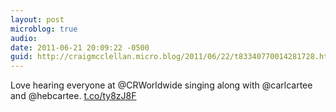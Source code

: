 ```yaml
---
layout: post
microblog: true
audio: 
date: 2011-06-21 20:09:22 -0500
guid: http://craigmcclellan.micro.blog/2011/06/22/t83340770014281728.html
---
```

Love hearing everyone at @CRWorldwide singing along with @carlcartee and @hebcartee.  [t.co/ty8zJ8F](http://t.co/ty8zJ8F)

